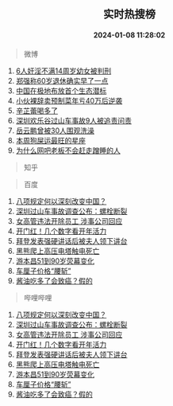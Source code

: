 <div align="center"><h2>实时热搜榜</h2><h4>2024-01-08 11:28:02</h4></div>

> 微博  

1. [6人奸淫不满14周岁幼女被判刑](https://s.weibo.com/weibo?q=%236%E4%BA%BA%E5%A5%B8%E6%B7%AB%E4%B8%8D%E6%BB%A114%E5%91%A8%E5%B2%81%E5%B9%BC%E5%A5%B3%E8%A2%AB%E5%88%A4%E5%88%91%23&t=31&band_rank=1&Refer=top)<br />
2. [郑强称60岁退休确实早了一点](https://s.weibo.com/weibo?q=%23%E9%83%91%E5%BC%BA%E7%A7%B060%E5%B2%81%E9%80%80%E4%BC%91%E7%A1%AE%E5%AE%9E%E6%97%A9%E4%BA%86%E4%B8%80%E7%82%B9%23&t=31&band_rank=2&Refer=top)<br />
3. [中国在极地布放首个生态潜标](https://s.weibo.com/weibo?q=%23%E4%B8%AD%E5%9B%BD%E5%9C%A8%E6%9E%81%E5%9C%B0%E5%B8%83%E6%94%BE%E9%A6%96%E4%B8%AA%E7%94%9F%E6%80%81%E6%BD%9C%E6%A0%87%23&t=31&band_rank=3&Refer=top)<br />
4. [小伙裸辞卖预制菜年亏40万后逆袭](https://s.weibo.com/weibo?q=%23%E5%B0%8F%E4%BC%99%E8%A3%B8%E8%BE%9E%E5%8D%96%E9%A2%84%E5%88%B6%E8%8F%9C%E5%B9%B4%E4%BA%8F40%E4%B8%87%E5%90%8E%E9%80%86%E8%A2%AD%23&t=31&band_rank=4&Refer=top)<br />
5. [辛芷蕾喝多了](https://s.weibo.com/weibo?q=%E8%BE%9B%E8%8A%B7%E8%95%BE%E5%96%9D%E5%A4%9A%E4%BA%86&t=31&band_rank=5&Refer=top)<br />
6. [深圳欢乐谷过山车事故9人被追责问责](https://s.weibo.com/weibo?q=%23%E6%B7%B1%E5%9C%B3%E6%AC%A2%E4%B9%90%E8%B0%B7%E8%BF%87%E5%B1%B1%E8%BD%A6%E4%BA%8B%E6%95%859%E4%BA%BA%E8%A2%AB%E8%BF%BD%E8%B4%A3%E9%97%AE%E8%B4%A3%23&t=31&band_rank=6&Refer=top)<br />
7. [岳云鹏曾被30人围观洗澡](https://s.weibo.com/weibo?q=%E5%B2%B3%E4%BA%91%E9%B9%8F%E6%9B%BE%E8%A2%AB30%E4%BA%BA%E5%9B%B4%E8%A7%82%E6%B4%97%E6%BE%A1&t=31&band_rank=7&Refer=top)<br />
8. [本周狗屎运最旺的星座](https://s.weibo.com/weibo?q=%E6%9C%AC%E5%91%A8%E7%8B%97%E5%B1%8E%E8%BF%90%E6%9C%80%E6%97%BA%E7%9A%84%E6%98%9F%E5%BA%A7&t=31&band_rank=8&Refer=top)<br />
9. [为什么网吧老板不会赶走蹭睡的人](https://s.weibo.com/weibo?q=%E4%B8%BA%E4%BB%80%E4%B9%88%E7%BD%91%E5%90%A7%E8%80%81%E6%9D%BF%E4%B8%8D%E4%BC%9A%E8%B5%B6%E8%B5%B0%E8%B9%AD%E7%9D%A1%E7%9A%84%E4%BA%BA&t=31&band_rank=9&Refer=top)<br />

> 知乎  


> 百度  

1. [八项规定何以深刻改变中国？](https://www.baidu.com/s?wd=%E5%85%AB%E9%A1%B9%E8%A7%84%E5%AE%9A%E4%BD%95%E4%BB%A5%E6%B7%B1%E5%88%BB%E6%94%B9%E5%8F%98%E4%B8%AD%E5%9B%BD%EF%BC%9F&sa=fyb_news&rsv_dl=fyb_news)<br />
2. [深圳过山车事故调查公布：螺栓断裂](https://www.baidu.com/s?wd=%E6%B7%B1%E5%9C%B3%E8%BF%87%E5%B1%B1%E8%BD%A6%E4%BA%8B%E6%95%85%E8%B0%83%E6%9F%A5%E5%85%AC%E5%B8%83%EF%BC%9A%E8%9E%BA%E6%A0%93%E6%96%AD%E8%A3%82&sa=fyb_news&rsv_dl=fyb_news)<br />
3. [女高管违法开除员工 涉事公司回应](https://www.baidu.com/s?wd=%E5%A5%B3%E9%AB%98%E7%AE%A1%E8%BF%9D%E6%B3%95%E5%BC%80%E9%99%A4%E5%91%98%E5%B7%A5+%E6%B6%89%E4%BA%8B%E5%85%AC%E5%8F%B8%E5%9B%9E%E5%BA%94&sa=fyb_news&rsv_dl=fyb_news)<br />
4. [开门红！几个数字看开年活力](https://www.baidu.com/s?wd=%E5%BC%80%E9%97%A8%E7%BA%A2%EF%BC%81%E5%87%A0%E4%B8%AA%E6%95%B0%E5%AD%97%E7%9C%8B%E5%BC%80%E5%B9%B4%E6%B4%BB%E5%8A%9B&sa=fyb_news&rsv_dl=fyb_news)<br />
5. [拜登发表强硬讲话后被夫人领下讲台](https://www.baidu.com/s?wd=%E6%8B%9C%E7%99%BB%E5%8F%91%E8%A1%A8%E5%BC%BA%E7%A1%AC%E8%AE%B2%E8%AF%9D%E5%90%8E%E8%A2%AB%E5%A4%AB%E4%BA%BA%E9%A2%86%E4%B8%8B%E8%AE%B2%E5%8F%B0&sa=fyb_news&rsv_dl=fyb_news)<br />
6. [黑熊爬上高压电塔触电死亡](https://www.baidu.com/s?wd=%E9%BB%91%E7%86%8A%E7%88%AC%E4%B8%8A%E9%AB%98%E5%8E%8B%E7%94%B5%E5%A1%94%E8%A7%A6%E7%94%B5%E6%AD%BB%E4%BA%A1&sa=fyb_news&rsv_dl=fyb_news)<br />
7. [游本昌51到90岁荧幕变化](https://www.baidu.com/s?wd=%E6%B8%B8%E6%9C%AC%E6%98%8C51%E5%88%B090%E5%B2%81%E8%8D%A7%E5%B9%95%E5%8F%98%E5%8C%96&sa=fyb_news&rsv_dl=fyb_news)<br />
8. [车厘子价格“腰斩”](https://www.baidu.com/s?wd=%E8%BD%A6%E5%8E%98%E5%AD%90%E4%BB%B7%E6%A0%BC%E2%80%9C%E8%85%B0%E6%96%A9%E2%80%9D&sa=fyb_news&rsv_dl=fyb_news)<br />
9. [酱油吃多了会致癌？假的](https://www.baidu.com/s?wd=%E9%85%B1%E6%B2%B9%E5%90%83%E5%A4%9A%E4%BA%86%E4%BC%9A%E8%87%B4%E7%99%8C%EF%BC%9F%E5%81%87%E7%9A%84&sa=fyb_news&rsv_dl=fyb_news)<br />

> 哔哩哔哩  

1. [八项规定何以深刻改变中国？](https://www.baidu.com/s?wd=%E5%85%AB%E9%A1%B9%E8%A7%84%E5%AE%9A%E4%BD%95%E4%BB%A5%E6%B7%B1%E5%88%BB%E6%94%B9%E5%8F%98%E4%B8%AD%E5%9B%BD%EF%BC%9F&sa=fyb_news&rsv_dl=fyb_news)<br />
2. [深圳过山车事故调查公布：螺栓断裂](https://www.baidu.com/s?wd=%E6%B7%B1%E5%9C%B3%E8%BF%87%E5%B1%B1%E8%BD%A6%E4%BA%8B%E6%95%85%E8%B0%83%E6%9F%A5%E5%85%AC%E5%B8%83%EF%BC%9A%E8%9E%BA%E6%A0%93%E6%96%AD%E8%A3%82&sa=fyb_news&rsv_dl=fyb_news)<br />
3. [女高管违法开除员工 涉事公司回应](https://www.baidu.com/s?wd=%E5%A5%B3%E9%AB%98%E7%AE%A1%E8%BF%9D%E6%B3%95%E5%BC%80%E9%99%A4%E5%91%98%E5%B7%A5+%E6%B6%89%E4%BA%8B%E5%85%AC%E5%8F%B8%E5%9B%9E%E5%BA%94&sa=fyb_news&rsv_dl=fyb_news)<br />
4. [开门红！几个数字看开年活力](https://www.baidu.com/s?wd=%E5%BC%80%E9%97%A8%E7%BA%A2%EF%BC%81%E5%87%A0%E4%B8%AA%E6%95%B0%E5%AD%97%E7%9C%8B%E5%BC%80%E5%B9%B4%E6%B4%BB%E5%8A%9B&sa=fyb_news&rsv_dl=fyb_news)<br />
5. [拜登发表强硬讲话后被夫人领下讲台](https://www.baidu.com/s?wd=%E6%8B%9C%E7%99%BB%E5%8F%91%E8%A1%A8%E5%BC%BA%E7%A1%AC%E8%AE%B2%E8%AF%9D%E5%90%8E%E8%A2%AB%E5%A4%AB%E4%BA%BA%E9%A2%86%E4%B8%8B%E8%AE%B2%E5%8F%B0&sa=fyb_news&rsv_dl=fyb_news)<br />
6. [黑熊爬上高压电塔触电死亡](https://www.baidu.com/s?wd=%E9%BB%91%E7%86%8A%E7%88%AC%E4%B8%8A%E9%AB%98%E5%8E%8B%E7%94%B5%E5%A1%94%E8%A7%A6%E7%94%B5%E6%AD%BB%E4%BA%A1&sa=fyb_news&rsv_dl=fyb_news)<br />
7. [游本昌51到90岁荧幕变化](https://www.baidu.com/s?wd=%E6%B8%B8%E6%9C%AC%E6%98%8C51%E5%88%B090%E5%B2%81%E8%8D%A7%E5%B9%95%E5%8F%98%E5%8C%96&sa=fyb_news&rsv_dl=fyb_news)<br />
8. [车厘子价格“腰斩”](https://www.baidu.com/s?wd=%E8%BD%A6%E5%8E%98%E5%AD%90%E4%BB%B7%E6%A0%BC%E2%80%9C%E8%85%B0%E6%96%A9%E2%80%9D&sa=fyb_news&rsv_dl=fyb_news)<br />
9. [酱油吃多了会致癌？假的](https://www.baidu.com/s?wd=%E9%85%B1%E6%B2%B9%E5%90%83%E5%A4%9A%E4%BA%86%E4%BC%9A%E8%87%B4%E7%99%8C%EF%BC%9F%E5%81%87%E7%9A%84&sa=fyb_news&rsv_dl=fyb_news)<br />

